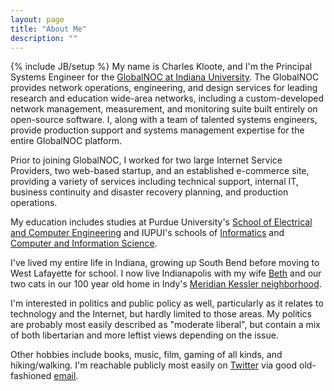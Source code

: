 ```yaml
---
layout: page
title: "About Me"
description: ""
---
```

{% include JB/setup %}
My name is Charles Kloote, and I'm the Principal Systems Engineer for the [GlobalNOC at Indiana University](http://globalnoc.iu.edu). The GlobalNOC provides network operations, engineering, and design services for leading research and education wide-area networks, including a custom-developed network management, measurement, and monitoring suite built entirely on open-source software. I, along with a team of talented systems engineers, provide production support and systems management expertise for the entire GlobalNOC platform.

Prior to joining GlobalNOC, I worked for two large Internet Service Providers, two web-based startup, and an established e-commerce site, providing a variety of services including technical support, internal IT, business continuity and disaster recovery planning, and production operations.

My education includes studies at Purdue University's [School of Electrical and Computer Engineering](https://engineering.purdue.edu/ECE) and IUPUI's schools of [Informatics](http://informatics.iupui.edu/) and [Computer and Information Science](http://cs.iupui.edu/).

I've lived my entire life in Indiana, growing up South Bend before moving to West Lafayette for school. I now live Indianapolis with my wife [Beth](http://www.kibi.org/kib_staff_and_board_members/beth_kloote) and our two cats in our 100 year old home in Indy's [Meridian Kessler neighborhood](http://www.mkna.org/).

I'm interested in politics and public policy as well, particularly as it relates to technology and the Internet, but hardly limited to those areas. My politics are probably most easily described as "moderate liberal", but contain a mix of both libertarian and more leftist views depending on the issue.

Other hobbies include books, music, film, gaming of all kinds,  and hiking/walking. I'm reachable publicly most easily on [Twitter](http://twitter.com/ckloote) via good old-fashioned [email](ckloote@gmail.com).
